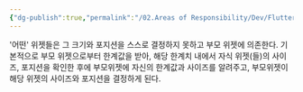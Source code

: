 ```yaml
---
{"dg-publish":true,"permalink":"/02.Areas of Responsibility/Dev/Flutter/Flutter Constraint 이해하기/","tags":["flutter","dev"],"noteIcon":""}
---
```


'어떤' 위젯들은 그 크기와 포지션을 스스로 결정하지 못하고 부모 위젯에 의존한다.
기본적으로 부모 위젯으로부터 한계값을 받아, 해당 한계치 내에서 자식 위젯(들)의 사이즈, 포지션을 확인한 후에 부모위젯에 자신의 한계값과 사이즈를 알려주고, 부모위젯이 해당 위젯의 사이즈와 포지션을 결정하게 된다.

